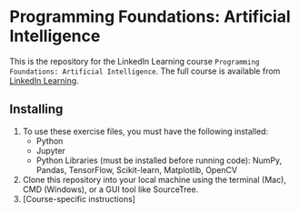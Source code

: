 # Programming Foundations: Artificial Intelligence
This is the repository for the LinkedIn Learning course `Programming Foundations: Artificial Intelligence`. The full course is available from [LinkedIn Learning][lil-course-url].

## Installing
1. To use these exercise files, you must have the following installed:
	- Python
 	- Jupyter
  	- Python Libraries (must be installed before running code): NumPy, Pandas, TensorFlow, Scikit-learn, Matplotlib, OpenCV
2. Clone this repository into your local machine using the terminal (Mac), CMD (Windows), or a GUI tool like SourceTree.
3. [Course-specific instructions]


[0]: # (Replace these placeholder URLs with actual course URLs)

[lil-course-url]: https://www.linkedin.com/learning/
[lil-thumbnail-url]: http://

